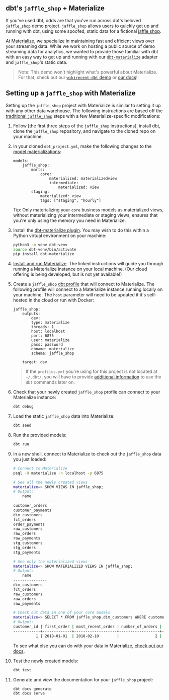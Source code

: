 ## dbt's `jaffle_shop` + Materialize

If you've used dbt, odds are that you've run across dbt's beloved [`jaffle_shop`] demo project.
`jaffle_shop` allows users to quickly get up and running with dbt, using some spoofed, static
data for a fictional [jaffle shop].

At [Materialize], we specialize in maintaining fast and efficient views over your streaming data.
While we work on hosting a public source of demo streaming data for analytics, we wanted to provide
those familiar with dbt with an easy way to get up and running with our [`dbt-materialize`] adapter and
`jaffle_shop`'s static data.

> Note: This demo won't highlight what's powerful about Materialize. For that, check out our
  [`wikirecent-dbt` demo] or [our docs]!

[`jaffle_shop`]: https://github.com/fishtown-analytics/jaffle_shop
[jaffle shop]: https://australianfoodtimeline.com.au/jaffle-craze/
[Materialize]: https://materialize.com/
[`dbt-materialize`]: https://pypi.org/project/dbt-materialize/
[`wikirecent-dbt` demo]: https://github.com/MaterializeInc/materialize/blob/main/play/wikirecent-dbt/README.md
[our docs]: https://materialize.com/docs/

## Setting up a `jaffle_shop` with Materialize

Setting up the `jaffle_shop` project with Materialize is similar to setting it up with any other
data warehouse. The following instructions are based off the [traditional `jaffle_shop`] steps with a few
Materialize-specific modifications:

1. Follow [the first three steps of the `jaffle_shop` instructions], install dbt, clone the `jaffle_shop`
   repository, and navigate to the cloned repo on your machine.

1. In your cloned `dbt_project.yml`, make the following changes to the [model materializations]:
    ```nofmt
    models:
        jaffle_shop:
            marts:
                core:
                    materialized: materializedview
                    intermediate:
                        materialized: view
            staging:
                materialized: view
                tags: ["staging", "hourly"]
    ```
    Tip: Only materializing your `core` business models as materialized views, without materializing
    your intermediate or staging views, ensures that you're only using the memory you need in
    Materialize.

1. Install the [dbt-materialize plugin]. You may wish to do this within a Python virtual environment on your machine:
    ```bash
    python3 -m venv dbt-venv
    source dbt-venv/bin/activate
    pip install dbt-materialize
    ```

1. [Install and run Materialize]. The linked instructions will guide you through running a Materialize
   instance on your local machine. (Our cloud offering is being developed, but is not yet available!)

1. Create a `jaffle_shop` [dbt profile] that will connect to Materialize. The following profile will
   connect to a Materialize instance running locally on your machine. The `host` parameter will need
   to be updated if it's self-hosted in the cloud or run with Docker:
    ```nofmt
    jaffle_shop:
        outputs:
            dev:
            type: materialize
            threads: 1
            host: localhost
            port: 6875
            user: materialize
            pass: password
            dbname: materialize
            schema: jaffle_shop

        target: dev
    ```
    > If the `profiles.yml` you're using for this project is not located at `~/.dbt/`, you will have to provide [additional information] to use the `dbt` commands later on.

1. Check that your newly created `jaffle_shop` profile can connect to your Materialize instance:
   ```bash
   dbt debug
   ```

1. Load the static `jaffle_shop` data into Materialize:
    ```bash
    dbt seed
    ```

1. Run the provided models:
    ```bash
    dbt run
    ```

1. In a new shell, connect to Materialize to check out the `jaffle_shop` data you just loaded:
    ```bash
    # Connect to Materialize
    psql -U materialize -h localhost -p 6875
    ```

    ```bash
    # See all the newly created views
    materialize=> SHOW VIEWS IN jaffle_shop;
    # Output:
        name
    -------------------
    customer_orders
    customer_payments
    dim_customers
    fct_orders
    order_payments
    raw_customers
    raw_orders
    raw_payments
    stg_customers
    stg_orders
    stg_payments

    # See only the materialized views
    materialize=> SHOW MATERIALIZED VIEWS IN jaffle_shop;
    # Output:
        name
    ---------------
    dim_customers
    fct_orders
    raw_customers
    raw_orders
    raw_payments

    # Check out data in one of your core models
    materialize=> SELECT * FROM jaffle_shop.dim_customers WHERE customer_id = 1;
    # Output:
    customer_id | first_order | most_recent_order | number_of_orders | customer_lifetime_value
    ------------+-------------+-------------------+------------------+-------------------------
              1 | 2018-01-01  | 2018-02-10        |                2 |                      33
    ```
    To see what else you can do with your data in Materialize, [check out our docs].

1. Test the newly created models:
    ```bash
    dbt test
    ```

1. Generate and view the documentation for your `jaffle_shop` project:
    ```bash
    dbt docs generate
    dbt docs serve
    ```

[traditional `jaffle_shop`]: https://github.com/fishtown-analytics/jaffle_shop
[the usual `jaffle_shop` instructions]: https://github.com/fishtown-analytics/jaffle_shop
[model materializations]: https://docs.getdbt.com/docs/building-a-dbt-project/building-models/materializations
[dbt-materialize plugin]: https://pypi.org/project/dbt-materialize/
[Install and run Materialize]: https://materialize.com/docs/install/
[dbt profile]: https://docs.getdbt.com/dbt-cli/configure-your-profile
[additional information]: https://docs.getdbt.com/dbt-cli/configure-your-profile#advanced-profile-configuration
[check out our docs]: https://materialize.com/docs/
